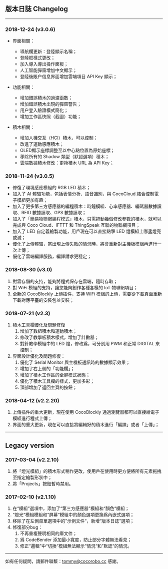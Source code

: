 ## 版本日誌 Changelog
- - -

### 2018-12-24 (v3.0.6)

* 界面相關： 
    * 導航欄更新：登陸顯示名稱；
    * 登陸框樣式更改；
    * 加入導入導出操作面板；
    * 人工智能彈窗增加中文顯示；
    * 登陸後賬户信息界面增加雲端項目 API Key 顯示；

* 功能相關：
    * 增加錯誤積木的過濾函數；
    * 增加錯誤積木出現的彈窗警告；
    * 用户登入驗證模式簡化；
    * 增加工作區快照（截圖）功能；
    
* 積木相關：
    * 增加人機交互（HCI）積木，可以控制；
    * 改進了運動感應積木；
    * OLED顯示座標調整至以中心點位置為原始座標；
    * 移除所有的 Shadow 類型（默認選項）積木；
    * 雲端數據積木修改：更換積木 URL 為 API Key；

### 2018-11-24 (v3.0.5)

* 修復了環境感應模組的 RGB LED 積木；
* 加入了 AI 體驗功能，包括表情分析、語音識別，與 CocoCloud 結合控制電子模組更加有趣；
* 加入了更多第三方感應器的編程積木：時鐘模組、心率感應器、編碼器數據讀取、RFID 數據讀取、GPS 數據讀取；
* 加入了「簡易物聯網編程模式」積木，只需拖動幾個修改參數的積木，就可以完成與 Coco Cloud、IFTTT 和 ThingSpeak 互聯的物聯網項目；
* 加入了 LED 自定義繪製功能，用戶現在可以直接點擊 LED 燈模組上哪盞燈亮或滅；
* 優化了上傳體驗，當出現上傳失敗的情況時，將會重新對主機板模組再進行一次上傳；
* 優化了雲端編譯服務，編譯請求更穩定；

### 2018-08-30 (v3.0)

1. 對雲存儲的支持，能夠將程式保存在雲端，隨時存取；
2. 對 WiFi 模組的支持，讓您能夠創作各種各樣的 IoT 物聯網項目；
3. 全新的 CocoBlockly 上傳插件，支持 WiFi 模組的上傳，需要從下載頁面重新下載對應平臺的安裝包並安裝；

### 2018-07-21 (v2.3)
1. 積木工具欄優化及問題修復
	1. 增加了數組積木和運動積木；
	2. 修改了教學板積木樣式，增加了計數器；
	3. 對針教學模組中的 LED 燈，修改爲，可分別用 PWM 和正常 DIGITAL 來控制；
2. 界面設計優化及問題修復：
	1. 優化了 Serial Monitor 與主機板通訊時的數據顯示效果；
	2. 增加了右上側的「功能欄」；
	3. 增加了積木工作區的全屏模式狀態；
	4. 優化了積木工具欄的樣式，更加多彩；
	5. 頂部增加了返回主頁的按鈕；

### 2018-04-12 (v2.2.20)

1. 上傳插件的重大更新，現在使用 CocoBlockly 通過瀏覽器都可以直接給電子模組進行程式上傳；
2. 界面的重大更新，現在可以直接將編輯好的積木進行「編譯」或者「上傳」；

- - -
## Legacy version

### 2017-03-04 (v2.2.10)

1. 將「燈光模組」的積木形式稍作更改，使用戶在使用時更方便將所有元素拖拽至指定繪製形狀中；
2. 將「Projects」按鈕暫時禁用。

### 2017-02-10 (v2.1.10)

1. 在“模組”選項中，添加了“第三方感應器”模組和“顏色“模組；
2. ”燈光“模組模組和”屏幕“模組中的顏色選項更換爲內嵌式選項；
3. 移除了在左側菜單選項中的”示例文件“，新增“版本日誌”選項；
4. 修復部分bug：
	1. 不再重複聲明相同的庫文件；
	2. 爲 CodeBender 添加最小寬度，防止部分字體無法看見；
	3. 修正“邏輯”中“切換“模組無法顯示”情況“和”默認“的情況。

- - -
如有任何疑問，請郵件聯繫：tommy@cocorobo.cc 感謝。
